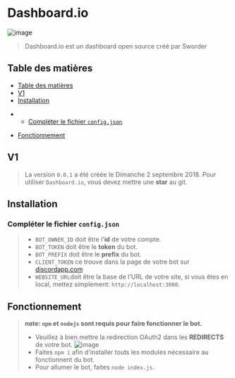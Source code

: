 
# Dashboard.io
![image](https://cdn.discordapp.com/avatars/485752871027998725/abd8ca42e420f9fcda938f8281d874db.png?size=160)
> Dashboard.io est un dashboard open source créé par Sworder

## Table des matières

* [Table des matières](#table-des-matières)
* [V1](#v1)
* [Installation](#installation)
- * [Compléter le fichier `config.json`](#compléter-le-fichier-config.json)
* [Fonctionnement](#fonctionnement)

## V1 

> La version `0.0.1` a été créée le Dimanche 2 septembre 2018. Pour utiliser `Dashboard.io`, vous devez mettre une **star** au git.

## Installation

### Compléter le fichier `config.json`
>* `BOT_OWNER_ID` doit être l'**id** de votre compte.
>* `BOT_TOKEN` doit être le **token** du bot.
>* `BOT_PREFIX` doit être le **prefix** du bot.
>* `CLIENT_TOKEN` ce trouve dans la page de votre bot sur [discordapp.com](https://discordapp.com/developers/applications/)
>* `WEBSITE_URL`doit être la base de l'URL de votre site, si vous êtes en local, mettez simplement: `http://localhost:3000`.

## Fonctionnement

> **note: `npm` et `nodejs` sont requis pour faire fonctionner le bot.**
>* Veuillez à bien mettre la redirection OAuth2 dans les **REDIRECTS** de votre bot.
![image](https://cdn.discordapp.com/attachments/485886312398848030/485886331336130561/unknown.png)
>* Faites `npm i` afin d'installer touts les modules nécessaire au fonctionnent du bot.
>* Pour allumer le bot, faites `node index.js`.
